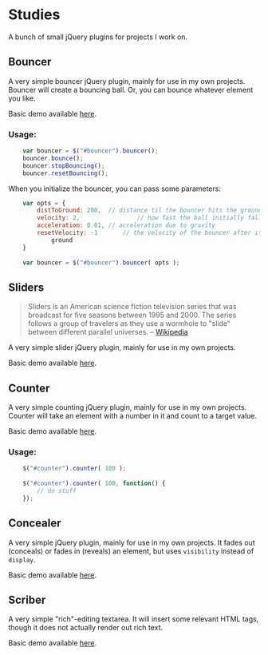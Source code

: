 Studies
=======

A bunch of small jQuery plugins for projects I work on.

## Bouncer

A very simple bouncer jQuery plugin, mainly for use in my own projects.
Bouncer will create a bouncing ball. Or, you can bounce whatever element you
like.

Basic demo available [here](http://supermedes.com/labs/studies/bouncer/).

### Usage:
```javascript
	var bouncer = $("#bouncer").bouncer();
	bouncer.bounce();
	bouncer.stopBouncing();
	bouncer.resetBouncing();
```

When you initialize the bouncer, you can pass some parameters:
```javascript
	var opts = {
		distToGround: 200,	// distance til the bouncer hits the ground
		velocity: 2, 				// how fast the ball initially falls
		acceleration: 0.01,	// acceleration due to gravity
		resetVelocity: -1		// the velocity of the bouncer after it hits the
			ground
	}
	
	var bouncer = $("#bouncer").bouncer( opts );
```


## Sliders

> Sliders is an American science fiction television series that was 
> broadcast for five seasons between 1995 and 2000. The series follows a
> group of travelers as they use a wormhole to "slide" between different
> parallel universes.
– [Wikipedia](http://en.wikipedia.org/wiki/Sliders)

A very simple slider jQuery plugin, mainly for use in my own projects.

Basic demo available [here](http://supermedes.com/labs/studies/sliders/).


## Counter

A very simple counting jQuery plugin, mainly for use in my own projects.
Counter will take an element with a number in it and count to a target
value.

Basic demo available [here](http://supermedes.com/labs/studies/counter/).

### Usage:
```javascript
	$("#counter").counter( 100 );
	
	$("#counter").counter( 100, function() {
		// do stuff
	});
```


## Concealer

A very simple jQuery plugin, mainly for use in my own projects. It fades
out (conceals) or fades in (reveals) an element, but uses `visibility`
instead of `display`.

Basic demo available [here](http://supermedes.com/labs/studies/concealer/).


## Scriber

A very simple "rich"-editing textarea. It will insert some relevant HTML
tags, though it does not actually render out rich text.

Basic demo available
[here](http://supermedes.com/labs/studies/scriber/).